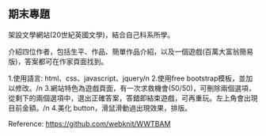 ## 期末專題
架設文學網站(20世紀英國文學)，結合自己科系所學。

介紹四位作者，包括生平、作品、簡單作品介紹，以及一個遊戲(百萬大富翁簡易版)，答案都可在作家頁面找到。

1.使用語言: html、css、javascript、jquery/n
2.使用free bootstrap模板，並加以修改。/n
3.網站特色為遊戲頁面，有一次求救機會(50/50)，可刪除兩個選項，從剩下的兩個選項中，選出正確答案，答錯即結束遊戲，可再重玩。左上角會出現目前金額。/n
4.美化 button，滑鼠滑動過出現效果，排版。

Reference: https://github.com/webknit/WWTBAM
